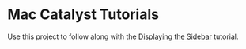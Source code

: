 # Mac Catalyst Tutorials

Use this project to follow along with the [Displaying the Sidebar](https://developer.apple.com/tutorials/mac-catalyst/displaying-the-sidebar) tutorial.
